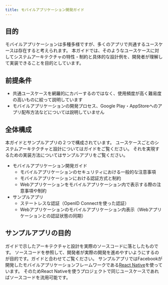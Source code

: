 ```yaml
---
title: モバイルアプリケーション開発ガイド
---
```


## 目的

モバイルアプリケーションは多種多様ですが、多くのアプリで共通するユースケースは存在すると考えられます。
本ガイドでは、そのようなユースケースに対してシステムアーキテクチャの特性・制約と具体的な設計例を、開発者が理解して実装できることを目的としています。

## 前提条件

- 共通ユースケースを網羅的にカバーするのではなく、使用頻度が高く難易度の高いものに絞って説明しています
- モバイルアプリケーションの開発プロセス、Google Play・AppStoreへのアプリ配布方法などについては説明していません

## 全体構成

本ガイドとサンプルアプリの２つで構成されています。
ユースケースごとのシステムアーキテクチャと設計についてはガイドをご覧ください。
それを実現するための実装方法についてはサンプルアプリをご覧ください。

- モバイルアプリケーション開発ガイド
  - モバイルアプリケーションのセキュリティにおける一般的な注意事項
  - モバイルアプリケーションにおける認証方式と制約
  - Webアプリケーションをモバイルアプリケーション内で表示する際の注意事項や制約
- サンプルアプリ
  - ステートレスな認証（OpenID Connectを使った認証）
  - Webアプリケーションのモバイルアプリケーション内表示（Webアプリケーションとの認証状態の同期）

## サンプルアプリの目的

ガイドで示したアーキテクチャと設計を実際のソースコードに落としたものです。
ソースコードを参照して、開発者が実際の開発を進めやすいようにするのが目的です。ガイドと合わせてご覧ください。
サンプルアプリではFacebookが開発したモバイルアプリケーションフレームワークである[React Native](https://reactnative.dev/)を使っています。
そのためReact Nativeを使うプロジェクトで同じユースケースであればソースコードを流用可能です。

